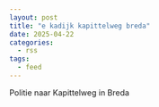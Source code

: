 ```yaml
---
layout: post
title: "e kadijk kapittelweg breda"
date: 2025-04-22
categories: 
  - rss
tags: 
  - feed
---
```


Politie naar Kapittelweg in Breda
